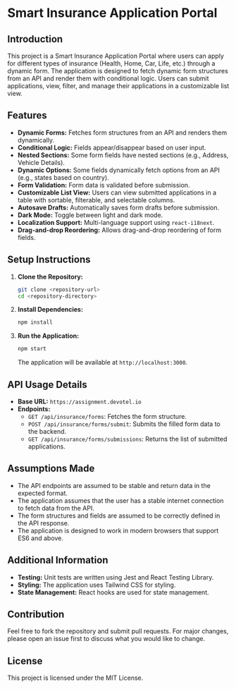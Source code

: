 # Smart Insurance Application Portal

## Introduction
This project is a Smart Insurance Application Portal where users can apply for different types of insurance (Health, Home, Car, Life, etc.) through a dynamic form. The application is designed to fetch dynamic form structures from an API and render them with conditional logic. Users can submit applications, view, filter, and manage their applications in a customizable list view.

## Features
- **Dynamic Forms:** Fetches form structures from an API and renders them dynamically.
- **Conditional Logic:** Fields appear/disappear based on user input.
- **Nested Sections:** Some form fields have nested sections (e.g., Address, Vehicle Details).
- **Dynamic Options:** Some fields dynamically fetch options from an API (e.g., states based on country).
- **Form Validation:** Form data is validated before submission.
- **Customizable List View:** Users can view submitted applications in a table with sortable, filterable, and selectable columns.
- **Autosave Drafts:** Automatically saves form drafts before submission.
- **Dark Mode:** Toggle between light and dark mode.
- **Localization Support:** Multi-language support using `react-i18next`.
- **Drag-and-drop Reordering:** Allows drag-and-drop reordering of form fields.

## Setup Instructions
1. **Clone the Repository:**
   ```bash
   git clone <repository-url>
   cd <repository-directory>
   ```

2. **Install Dependencies:**
   ```bash
   npm install
   ```

3. **Run the Application:**
   ```bash
   npm start
   ```
   The application will be available at `http://localhost:3000`.

## API Usage Details
- **Base URL:** `https://assignment.devotel.io`
- **Endpoints:**
  - `GET /api/insurance/forms`: Fetches the form structure.
  - `POST /api/insurance/forms/submit`: Submits the filled form data to the backend.
  - `GET /api/insurance/forms/submissions`: Returns the list of submitted applications.

## Assumptions Made
- The API endpoints are assumed to be stable and return data in the expected format.
- The application assumes that the user has a stable internet connection to fetch data from the API.
- The form structures and fields are assumed to be correctly defined in the API response.
- The application is designed to work in modern browsers that support ES6 and above.

## Additional Information
- **Testing:** Unit tests are written using Jest and React Testing Library.
- **Styling:** The application uses Tailwind CSS for styling.
- **State Management:** React hooks are used for state management.

## Contribution
Feel free to fork the repository and submit pull requests. For major changes, please open an issue first to discuss what you would like to change.

## License
This project is licensed under the MIT License.
